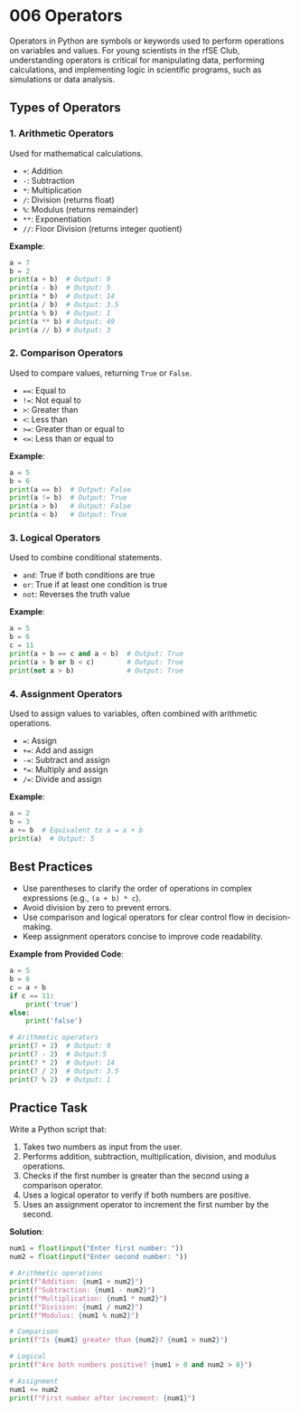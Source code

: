 # 006 Operators

Operators in Python are symbols or keywords used to perform operations on variables and values. For young scientists in the rfSE Club, understanding operators is critical for manipulating data, performing calculations, and implementing logic in scientific programs, such as simulations or data analysis.

## Types of Operators

### 1. Arithmetic Operators

Used for mathematical calculations.

- `+`: Addition
- `-`: Subtraction
- `*`: Multiplication
- `/`: Division (returns float)
- `%`: Modulus (returns remainder)
- `**`: Exponentiation
- `//`: Floor Division (returns integer quotient)

**Example**:

```python
a = 7
b = 2
print(a + b)  # Output: 9
print(a - b)  # Output: 5
print(a * b)  # Output: 14
print(a / b)  # Output: 3.5
print(a % b)  # Output: 1
print(a ** b) # Output: 49
print(a // b) # Output: 3
```

### 2. Comparison Operators

Used to compare values, returning `True` or `False`.

- `==`: Equal to
- `!=`: Not equal to
- `>`: Greater than
- `<`: Less than
- `>=`: Greater than or equal to
- `<=`: Less than or equal to

**Example**:

```python
a = 5
b = 6
print(a == b)  # Output: False
print(a != b)  # Output: True
print(a > b)   # Output: False
print(a < b)   # Output: True
```

### 3. Logical Operators

Used to combine conditional statements.

- `and`: True if both conditions are true
- `or`: True if at least one condition is true
- `not`: Reverses the truth value

**Example**:

```python
a = 5
b = 6
c = 11
print(a + b == c and a < b)  # Output: True
print(a > b or b < c)        # Output: True
print(not a > b)             # Output: True
```

### 4. Assignment Operators

Used to assign values to variables, often combined with arithmetic operations.

- `=`: Assign
- `+=`: Add and assign
- `-=`: Subtract and assign
- `*=`: Multiply and assign
- `/=`: Divide and assign

**Example**:

```python
a = 2
b = 3
a += b  # Equivalent to a = a + b
print(a)  # Output: 5
```

## Best Practices

- Use parentheses to clarify the order of operations in complex expressions (e.g., `(a + b) * c`).
- Avoid division by zero to prevent errors.
- Use comparison and logical operators for clear control flow in decision-making.
- Keep assignment operators concise to improve code readability.

**Example from Provided Code**:

```python
a = 5
b = 6
c = a + b
if c == 11:
    print('true')
else:
    print('false')

# Arithmetic operators
print(7 + 2)  # Output: 9
print(7 - 2)  # Output:5
print(7 * 2)  # Output: 14
print(7 / 2)  # Output: 3.5
print(7 % 2)  # Output: 1
```

## Practice Task

Write a Python script that:

1. Takes two numbers as input from the user.
2. Performs addition, subtraction, multiplication, division, and modulus operations.
3. Checks if the first number is greater than the second using a comparison operator.
4. Uses a logical operator to verify if both numbers are positive.
5. Uses an assignment operator to increment the first number by the second.

**Solution**:

```python
num1 = float(input("Enter first number: "))
num2 = float(input("Enter second number: "))

# Arithmetic operations
print(f"Addition: {num1 + num2}")
print(f"Subtraction: {num1 - num2}")
print(f"Multiplication: {num1 * num2}")
print(f"Division: {num1 / num2}")
print(f"Modulus: {num1 % num2}")

# Comparison
print(f"Is {num1} greater than {num2}? {num1 > num2}")

# Logical
print(f"Are both numbers positive? {num1 > 0 and num2 > 0}")

# Assignment
num1 += num2
print(f"First number after increment: {num1}")
```
